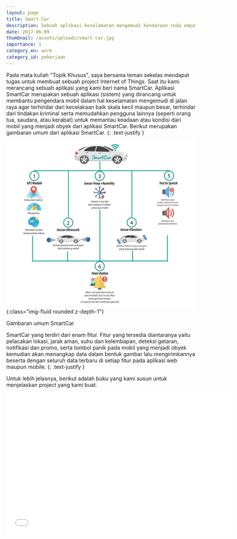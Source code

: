 ```yaml
---
layout: page
title: Smart Car
description: Sebuah aplikasi keselamatan mengemudi kendaraan roda empat
date: 2017-06-09
thumbnail: /assets/uploads/smart-car.jpg
importance: 1
category_en: work
category_id: pekerjaan
---
```


Pada mata kuliah "Topik Khusus", saya bersama teman sekelas mendapat tugas untuk membuat sebuah project Internet of Things. Saat itu kami merancang sebuah aplikasi yang kami beri nama SmartCar. Aplikasi SmartCar merupakan sebuah aplikasi (sistem) yang dirancang untuk membantu pengendara mobil dalam hal keselamatan mengemudi di jalan raya agar terhindar dari kecelakaan baik skala kecil maupun besar, terhindar dari tindakan kriminal serta memudahkan pengguna lainnya (seperti orang tua, saudara, atau kerabat) untuk memantau keadaan atau kondisi dari mobil yang menjadi obyek dari aplikasi SmartCar. Berikut merupakan gambaran umum dari aplikasi SmartCar.
{: .text-justify }

![Mekanisme kerja Whisper](/assets/uploads/gambaran-umum-smart-car.jpg "Mekanisme kerja SmartCar"){:class="img-fluid rounded z-depth-1"}

<div class="caption">
    Gambaran umum SmartCar
</div>

SmartCar yang terdiri dari enam fitur. Fitur yang tersedia diantaranya yaitu pelacakan lokasi, jarak aman, suhu dan kelembapan, deteksi getaran, notifikasi dan promo, serta tombol panik pada mobil yang menjadi obyek kemudian akan menangkap data dalam bentuk gambar lalu mengirimkannya beserta dengan seluruh data terbaru di setiap fitur pada aplikasi web maupun mobile.
{: .text-justify }

Untuk lebih jelasnya, berikut adalah buku yang kami susun untuk menjelaskan project yang kami buat.

<div class="row justify-content-center">
        <embed src="/assets/uploads/SMARTCAR-V1.pdf" width="600" height="375"
 type="application/pdf">
</div>
